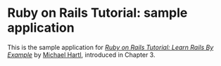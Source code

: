 # Ruby on Rails Tutorial: sample application

This is the sample application for [*Ruby on Rails Tutorial: Learn Rails By Example*](http://railstutorial.org/) by [Michael Hartl](http://michaelhartl.com/), introduced in Chapter 3.